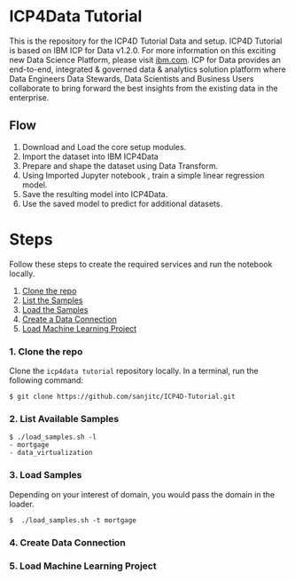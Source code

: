 # ICP4Data Tutorial 

This is the repository for the ICP4D Tutorial Data and setup. ICP4D Tutorial is based on IBM ICP for Data v1.2.0. For more information on this exciting new Data Science Platform, please visit  [ibm.com](http://ibm.com). ICP for Data provides an end-to-end, integrated & governed data & analytics solution platform where Data Engineers Data Stewards, Data Scientists and Business Users collaborate to bring forward the best insights from the existing data in the enterprise.



## Flow
1. Download and Load the core setup modules.
2. Import the dataset into IBM ICP4Data
3. Prepare and shape the dataset using Data Transform.
4. Using Imported Jupyter notebook , train a simple linear regression model.
5. Save the resulting model into ICP4Data.
6. Use the saved model to predict for additional datasets.


# Steps
Follow these steps to create the required services and run the notebook locally.

1. [Clone the repo](#1-clone-the-repo)
2. [List the Samples](#2-list-vailable-samples)
3. [Load the Samples](#3-load-samples)
4. [Create a Data Connection](#4-create-data-connection)
5. [Load Machine Learning Project](#5-load-machine-learning-project)

### 1. Clone the repo

Clone the `icp4data tutorial` repository locally. In a terminal, run the following command:

```
$ git clone https://github.com/sanjitc/ICP4D-Tutorial.git
```

### 2. List Available Samples


```
$ ./load_samples.sh -l
- mortgage
- data_virtualization

```


### 3. Load Samples

Depending on your interest of domain, you would pass the domain in the loader.

```
$  ./load_samples.sh -t mortgage
```

### 4. Create Data Connection


### 5. Load Machine Learning Project

